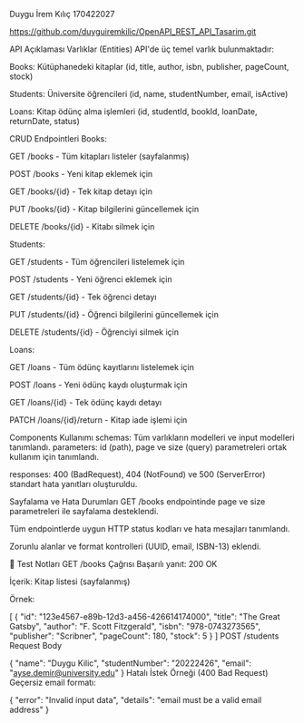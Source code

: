 Duygu İrem Kılıç
170422027

https://github.com/duyguiremkilic/OpenAPI_REST_API_Tasarim.git


API Açıklaması
Varlıklar (Entities)
API'de üç temel varlık bulunmaktadır:

Books: Kütüphanedeki kitaplar (id, title, author, isbn, publisher, pageCount, stock)

Students: Üniversite öğrencileri (id, name, studentNumber, email, isActive)

Loans: Kitap ödünç alma işlemleri (id, studentId, bookId, loanDate, returnDate, status)

CRUD Endpointleri
Books:

GET /books - Tüm kitapları listeler (sayfalanmış)

POST /books - Yeni kitap eklemek için

GET /books/{id} - Tek kitap detayı için

PUT /books/{id} - Kitap bilgilerini güncellemek için

DELETE /books/{id} - Kitabı silmek için

Students:

GET /students - Tüm öğrencileri listelemek için

POST /students - Yeni öğrenci eklemek için

GET /students/{id} - Tek öğrenci detayı

PUT /students/{id} - Öğrenci bilgilerini güncellemek için

DELETE /students/{id} - Öğrenciyi silmek için

Loans:

GET /loans - Tüm ödünç kayıtlarını listelemek için

POST /loans - Yeni ödünç kaydı oluşturmak için

GET /loans/{id} - Tek ödünç kaydı detayı

PATCH /loans/{id}/return - Kitap iade işlemi için

Components Kullanımı
schemas: Tüm varlıkların modelleri ve input modelleri tanımlandı.
parameters: id (path), page ve size (query) parametreleri ortak kullanım için tanımlandı.

responses: 400 (BadRequest), 404 (NotFound) ve 500 (ServerError) standart hata yanıtları oluşturuldu.

Sayfalama ve Hata Durumları
GET /books endpointinde page ve size parametreleri ile sayfalama desteklendi.

Tüm endpointlerde uygun HTTP status kodları ve hata mesajları tanımlandı.

Zorunlu alanlar ve format kontrolleri (UUID, email, ISBN-13) eklendi.

🧪 Test Notları
GET /books Çağrısı
Başarılı yanıt: 200 OK

İçerik: Kitap listesi (sayfalanmış)

Örnek:

[
  {
    "id": "123e4567-e89b-12d3-a456-426614174000",
    "title": "The Great Gatsby",
    "author": "F. Scott Fitzgerald",
    "isbn": "978-0743273565",
    "publisher": "Scribner",
    "pageCount": 180,
    "stock": 5
  }
]
POST /students Request Body

{
  "name": "Duygu Kilic",
  "studentNumber": "20222426",
  "email": "ayse.demir@university.edu"
}
Hatalı İstek Örneği (400 Bad Request)
Geçersiz email formatı:


{
  "error": "Invalid input data",
  "details": "email must be a valid email address"
}
